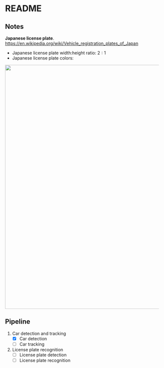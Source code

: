 # README
## Notes
**Japanese license plate**. https://en.wikipedia.org/wiki/Vehicle_registration_plates_of_Japan
* Japanese license plate width:height ratio: $2:1$
* Japanese license plate colors:

<img src="https://i.imgur.com/91x0xfs.png" width="800" />

## Pipeline
1. Car detection and tracking
    - [x] Car detection
    - [ ] Car tracking
2. License plate recognition
    - [ ] License plate detection
    - [ ] License plate recognition
